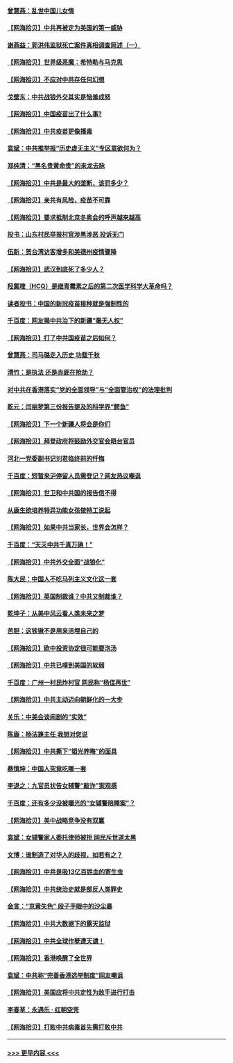 #### [曾慧燕：乱世中国儿女情](../pages/nsc993/n12887931.md?t=04190552) 
#### [【网海拾贝】中共再被定为美国的第一威胁](../pages/nsc993/n12887580.md?t=04190552) 
#### [谢燕益：郭洪伟监狱死亡案件真相调查简述（一）](../pages/nsc993/n12885648.md?t=04190552) 
#### [【网海拾贝】世界级恶魔：希特勒与马克思](../pages/nsc993/n12884062.md?t=04190552) 
#### [【网海拾贝】不应对中共存任何幻想](../pages/nsc993/n12881460.md?t=04190552) 
#### [戈壁东：中共战狼外交其实是恼羞成怒](../pages/nsc993/n12880392.md?t=04190552) 
#### [【网海拾贝】中国疫苗出了什么事?](../pages/nsc993/n12879124.md?t=04190552) 
#### [【网海拾贝】中共疫苗更像播毒](../pages/nsc993/n12876631.md?t=04190552) 
#### [袁斌：中共推举报“历史虚无主义”专区意欲何为？](../pages/nsc993/n12876530.md?t=04190552) 
#### [郑纯清：“黑名贵黄命贵”的来龙去脉](../pages/nsc993/n12875589.md?t=04190552) 
#### [【网海拾贝】中共是最大的垄断，该罚多少？](../pages/nsc993/n12874006.md?t=04190552) 
#### [【网海拾贝】亲共有风险，疫苗不可靠](../pages/nsc993/n12872224.md?t=04190552) 
#### [【网海拾贝】要求抵制北京冬奥会的呼声越来越高](../pages/nsc993/n12868962.md?t=04190552) 
#### [投书：山东村民举报村官涉黑涉恶 投诉无门](../pages/nsc993/n12869726.md?t=04190552) 
#### [伍新：贺台湾访客增多和美德州疫情骤降](../pages/nsc993/n12865651.md?t=04190552) 
#### [【网海拾贝】武汉到底死了多少人？](../pages/nsc993/n12863707.md?t=04190552) 
#### [羟氯喹（HCQ）是继青霉素之后的第二次医学科学大革命吗？](../pages/nsc993/n12638564.md?t=04190552) 
#### [读者投书：中国的新冠疫苗接种就是强制性的](../pages/nsc993/n12859932.md?t=04190552) 
#### [千百度：网友揭中共治下的新疆“毫无人权”](../pages/nsc993/n12858385.md?t=04190552) 
#### [【网海拾贝】打了中共国疫苗之后如何？](../pages/nsc993/n12857866.md?t=04190552) 
#### [曾慧燕：司马璐走入历史 功载千秋](../pages/nsc993/n12856996.md?t=04190552) 
#### [清竹：是执法 还是赤匪在抢劫？](../pages/nsc993/n12856952.md?t=04190552) 
#### [对中共在香港落实“党的全面领导”与“全面管治权”的法理批判](../pages/nsc993/n12856929.md?t=04190552) 
#### [乾元：闫丽梦第三份报告提及的科学界“鳄鱼”](../pages/nsc993/n12855985.md?t=04190552) 
#### [【网海拾贝】下一个新疆人将会是你们](../pages/nsc993/n12855864.md?t=04190552) 
#### [【网海拾贝】拜登政府将鼓励外交官会晤台官员](../pages/nsc993/n12853615.md?t=04190552) 
#### [河北一党委副书记刘君临终前的忏悔](../pages/nsc993/n12849420.md?t=04190552) 
#### [千百度：短暂来沪停留人员需登记？网友热议嘲讽](../pages/nsc993/n12853497.md?t=04190552) 
#### [【网海拾贝】世卫和中共国的报告信不得](../pages/nsc993/n12850902.md?t=04190552) 
#### [从康生欲培养特异功能女孩做特工说起](../pages/nsc993/n12849289.md?t=04190552) 
#### [【网海拾贝】如果中共当家长，世界会怎样？](../pages/nsc993/n12848436.md?t=04190552) 
#### [千百度：“天灭中共千真万确！”](../pages/nsc993/n12845659.md?t=04190552) 
#### [【网海拾贝】中共外交全面“战狼化”](../pages/nsc993/n12845607.md?t=04190552) 
#### [陈大民：中国人不吃马列主义文化这一套](../pages/nsc993/n12842496.md?t=04190552) 
#### [【网海拾贝】英国制裁谁？中共又制裁谁？](../pages/nsc993/n12840909.md?t=04190552) 
#### [乾坤子：从美中风云看人类未来之梦](../pages/nsc993/n12840590.md?t=04190552) 
#### [苦胆：这铁锹不是用来活埋自己的](../pages/nsc993/n12839512.md?t=04190552) 
#### [【网海拾贝】欧中投资协定很可能要泡汤](../pages/nsc993/n12835122.md?t=04190552) 
#### [【网海拾贝】中共已嗅到美国的软弱](../pages/nsc993/n12832411.md?t=04190552) 
#### [千百度：广州一村民炸村官 网民称“杨佳再世”](../pages/nsc993/n12832380.md?t=04190552) 
#### [【网海拾贝】中共主动迈向朝鲜化的一大步](../pages/nsc993/n12829887.md?t=04190552) 
#### [关乐：中美会谈闹剧的“实效”](../pages/nsc993/n12826698.md?t=04190552) 
#### [陈康：杨洁篪主任  我想对您说](../pages/nsc993/n12826609.md?t=04190552) 
#### [【网海拾贝】中共撕下“韬光养晦”的面具](../pages/nsc993/n12826459.md?t=04190552) 
#### [蔡慎坤：中国人究竟吃哪一套](../pages/nsc993/n12826010.md?t=04190552) 
#### [李退之：九官员状告女辅警“敲诈”案观感](../pages/nsc993/n12823984.md?t=04190552) 
#### [千百度：还有多少没被曝光的“女辅警陪睡案”？](../pages/nsc993/n12822136.md?t=04190552) 
#### [【网海拾贝】美中战略竞争没有双赢](../pages/nsc993/n12822105.md?t=04190552) 
#### [袁斌：女辅警家人委托律师被拒 网民斥世道太黑](../pages/nsc993/n12822004.md?t=04190552) 
#### [文博：谁制造了对华人的歧视，如若有之？](../pages/nsc993/n12821635.md?t=04190552) 
#### [【网海拾贝】中共是吸13亿百姓血的寄生虫](../pages/nsc993/n12819191.md?t=04190552) 
#### [【网海拾贝】中共统治史就是部反人类罪史](../pages/nsc993/n12816738.md?t=04190552) 
#### [金言：“京黄失色” 段子手眼中的沙尘暴](../pages/nsc993/n12815700.md?t=04190552) 
#### [【网海拾贝】中共大数据下的露天监狱](../pages/nsc993/n12811075.md?t=04190552) 
#### [【网海拾贝】中共全球作孽遭天谴！](../pages/nsc993/n12810258.md?t=04190552) 
#### [【网海拾贝】香港唤醒了全世界](../pages/nsc993/n12809100.md?t=04190552) 
#### [袁斌：中共称“完善香港选举制度”网友嘲讽](../pages/nsc993/n12808994.md?t=04190552) 
#### [【网海拾贝】美国应将中共定性为敌手进行打击](../pages/nsc993/n12806870.md?t=04190552) 
#### [李春草：永遇乐 · 红朝空壳](../pages/nsc993/n12805365.md?t=04190552) 
#### [【网海拾贝】打败中共病毒首先需打败中共](../pages/nsc993/n12803930.md?t=04190552) 

----
#### [ >>> 更早内容 <<< ](../indexes/nsc993-earlier.md)
